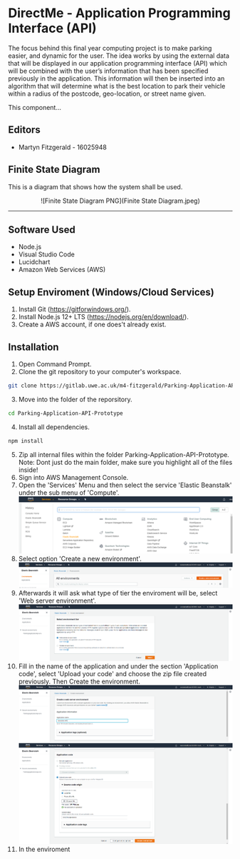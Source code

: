 # DirectMe - Application Programming Interface (API)

The focus behind this final year computing project is to make parking easier, and dynamic for the user. The idea works by using the external data that will be displayed in our application programming interface (API) which will be combined with the user’s information that has been specified previously in the application. This information will then be inserted into an algorithm that will determine what is the best location to park their vehicle within a radius of the postcode, geo-location, or street name given.

This component...

## Editors
* Martyn Fitzgerald - 16025948

## Finite State Diagram

This is a diagram that shows how the system shall be used.

<div align="center">
![Finite State Diagram PNG](Finite State Diagram.jpeg)
</div>

<hr>

## Software Used

* Node.js
* Visual Studio Code
* Lucidchart
* Amazon Web Services (AWS)

## Setup Enviroment (Windows/Cloud Services)

1. Install Git (https://gitforwindows.org/).
2. Install Node.js 12+ LTS (https://nodejs.org/en/download/).
3. Create a AWS account, if one does't already exist.

## Installation

1. Open Command Prompt.
2. Clone the git repository to your computer's workspace.
```bash
git clone https://gitlab.uwe.ac.uk/m4-fitzgerald/Parking-Application-API-Prototype.git
```
3. Move into the folder of the reporsitory.
```bash
cd Parking-Application-API-Prototype
```
4. Install all dependencies.
```bash
npm install
```
5. Zip all internal files within the folder Parking-Application-API-Prototype. Note: Dont just do the main folder, make sure you highlight all of the files inside! 
6. Sign into AWS Management Console. 
7. Open the 'Services' Menu and then select the service 'Elastic Beanstalk' under the sub menu of 'Compute'.
![AWS 1](./installation_screenshots/aws1.png)
8. Select option 'Create a new environment'.
![AWS 1](./installation_screenshots/aws2.png)
9. Afterwards it will ask what type of tier the enviroment will be, select 'Web server environment'.
![AWS 1](./installation_screenshots/aws3.png)
10. Fill in the name of the application and under the section 'Application code', select 'Upload your code' and choose the zip file created previously. Then Create the environment. 
![AWS 1](./installation_screenshots/aws4.png)
![AWS 1](./installation_screenshots/aws5.png)
11. In the enviroment 
